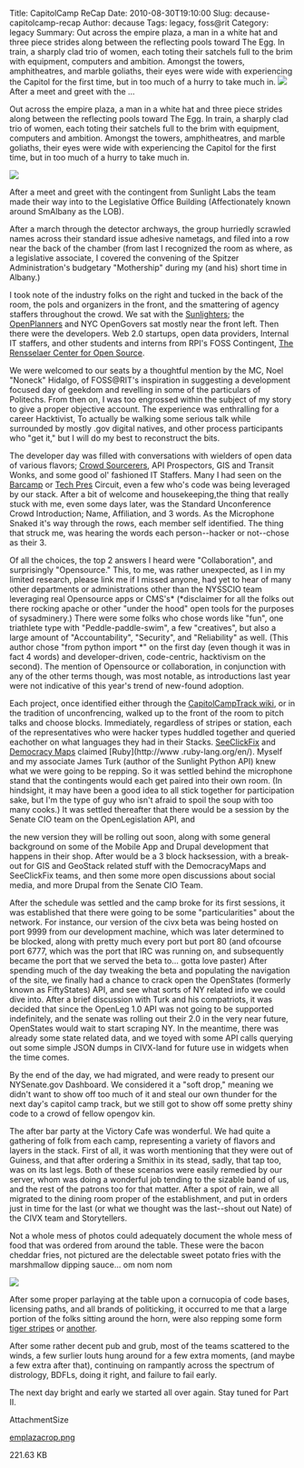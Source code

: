 Title: CapitolCamp ReCap
Date: 2010-08-30T19:10:00
Slug: decause-capitolcamp-recap
Author: decause
Tags: legacy, foss@rit
Category: legacy
Summary: Out across the empire plaza, a man in a white hat and three piece strides along between the reflecting pools toward The Egg. In train, a sharply clad trio of women, each toting their satchels full to the brim with equipment, computers and ambition. Amongst the towers, amphitheatres, and marble goliaths, their eyes were wide with experiencing the Capitol for the first time, but in too much of a hurry to take much in.  ![](http://foss.rit.edu/files/emplazacrop.png)  After a meet and greet with the ... 

Out across the empire plaza, a man in a white hat and three piece strides
along between the reflecting pools toward The Egg. In train, a sharply clad
trio of women, each toting their satchels full to the brim with equipment,
computers and ambition. Amongst the towers, amphitheatres, and marble
goliaths, their eyes were wide with experiencing the Capitol for the first
time, but in too much of a hurry to take much in.

![](http://foss.rit.edu/files/emplazacrop.png)

After a meet and greet with the contingent from Sunlight Labs the team made
their way into to the Legislative Office Building (Affectionately known around
SmAlbany as the LOB).

After a march through the detector archways, the group hurriedly scrawled
names across their standard issue adhesive nametags, and filed into a row near
the back of the chamber (from last I recognized the room as where, as a
legislative associate, I covered the convening of the Spitzer Administration's
budgetary "Mothership" during my (and his) short time in Albany.)

I took note of the industry folks on the right and tucked in the back of the
room, the pols and organizers in the front, and the smattering of agency
staffers throughout the crowd. We sat with the
[Sunlighters](http://sunlightlabs.com); the
[OpenPlanners](http://openplans.org) and NYC OpenGovers sat mostly near the
front left. Then there were the developers. Web 2.0 startups, open data
providers, Internal IT staffers, and other students and interns from RPI's
FOSS Contingent, [The Rensselaer Center for Open Source](http://rcos.rpi.edu).

We were welcomed to our seats by a thoughtful mention by the MC, Noel "Noneck"
Hidalgo, of FOSS@RIT's inspiration in suggesting a development focused day of
geekdom and revelling in some of the particulars of Politechs. From then on, I
was too engrossed within the subject of my story to give a proper objective
account. The experience was enthralling for a career Hacktivist, To actually
be walking some serious talk while surrounded by mostly .gov digital natives,
and other process participants who "get it," but I will do my best to
reconstruct the bits.

The developer day was filled with conversations with wielders of open data of
various flavors; [Crowd Sourcerers](http://seeclickfix.com), API Prospectors,
GIS and Transit Wonks, and some good ol' fashioned IT Staffers. Many I had
seen on the [Barcamp](http://barcamp.org) or [Tech
Pres](http://personaldemocracy.com) Circuit, even a few who's code was being
leveraged by our stack. After a bit of welcome and housekeeping,the thing that
really stuck with me, even some days later, was the Standard Unconference
Crowd Introduction; Name, Affiliation, and 3 words. As the Microphone Snaked
it's way through the rows, each member self identified. The thing that struck
me, was hearing the words each person--hacker or not--chose as their 3.

Of all the choices, the top 2 answers I heard were "Collaboration", and
surprisingly "Opensource." This, to me, was rather unexpected, as I in my
limited research, please link me if I missed anyone, had yet to hear of many
other departments or administrations other than the NYSSCIO team leveraging
real Opensource apps or CMS's* (*disclaimer for all the folks out there
rocking apache or other "under the hood" open tools for the purposes of
sysadminery.) There were some folks who chose words like "fun", one triathlete
type with "Peddle-paddle-swim", a few "creatives", but also a large amount of
"Accountability", "Security", and "Reliability" as well. (This author chose
"from python import *" on the first day (even though it was in fact 4 words)
and developer-driven, code-centric, hacktivism on the second). The mention of
Opensource or collaboration, in conjunction with any of the other terms
though, was most notable, as introductions last year were not indicative of
this year's trend of new-found adoption.

Each project, once identified either through the [CapitolCampTrack
wiki](http://barcamp.org/CapitolCampTracks), or in the tradition of
unconfrencing, walked up to the front of the room to pitch talks and choose
blocks. Immediately, regardless of stripes or station, each of the
representatives who were hacker types huddled together and queried eachother
on what languages they had in their Stacks.
[SeeClickFix](http://seeclickfix.com) and [Democracy
Maps](http://pages.e-democracy.org/DemocracyMap) claimed [Ruby](http://www
.ruby-lang.org/en/). Myself and my associate James Turk (author of the
Sunlight Python API) knew what we were going to be repping. So it was settled
behind the microphone stand that the contingents would each get paired into
their own room. (In hindsight, it may have been a good idea to all stick
together for participation sake, but I'm the type of guy who isn't afraid to
spoil the soup with too many cooks.) It was settled thereafter that there
would be a session by the Senate CIO team on the OpenLegislation API, and

the new version they will be rolling out soon, along with some general
background on some of the Mobile App and Drupal development that happens in
their shop. After would be a 3 block hacksession, with a break-out for GIS and
GeoStack related stuff with the DemocracyMaps and SeeClickFix teams, and then
some more open discussions about social media, and more Drupal from the Senate
CIO Team.

After the schedule was settled and the camp broke for its first sessions, it
was established that there were going to be some "particularities" about the
network. For instance, our version of the civx beta was being hosted on port
9999 from our development machine, which was later determined to be blocked,
along with pretty much every port but port 80 (and ofcourse port 6777, which
was the port that IRC was running on, and subsequently became the port that we
served the beta to... gotta love paster) After spending much of the day
tweaking the beta and populating the navigation of the site, we finally had a
chance to crack open the OpenStates (formerly known as FiftyStates) API, and
see what sorts of NY related info we could dive into. After a brief discussion
with Turk and his compatriots, it was decided that since the OpenLeg 1.0 API
was not going to be supported indefinitely, and the senate was rolling out
their 2.0 in the very near future, OpenStates would wait to start scraping NY.
In the meantime, there was already some state related data, and we toyed with
some API calls querying out some simple JSON dumps in CIVX-land for future use
in widgets when the time comes.

By the end of the day, we had migrated, and were ready to present our
NYSenate.gov Dashboard. We considered it a "soft drop," meaning we didn't want
to show off too much of it and steal our own thunder for the next day's
capitol camp track, but we still got to show off some pretty shiny code to a
crowd of fellow opengov kin.

The after bar party at the Victory Cafe was wonderful. We had quite a
gathering of folk from each camp, representing a variety of flavors and layers
in the stack. First of all, it was worth mentioning that they were out of
Guiness, and that after ordering a Smithix in its stead, sadly, that tap too,
was on its last legs. Both of these scenarios were easily remedied by our
server, whom was doing a wonderful job tending to the sizable band of us, and
the rest of the patrons too for that matter. After a spot of rain, we all
migrated to the dining room proper of the establishment, and put in orders
just in time for the last (or what we thought was the last--shout out Nate) of
the CIVX team and Storytellers.

Not a whole mess of photos could adequately document the whole mess of food
that was ordered from around the table. These were the bacon cheddar fries,
not pictured are the delectable sweet potato fries with the marshmallow
dipping sauce... om nom nom

![](http://farm5.static.flickr.com/4117/4926780052_2e59949d29_m.jpg)

After some proper parlaying at the table upon a cornucopia of code bases,
licensing paths, and all brands of politicking, it occurred to me that a large
portion of the folks sitting around the horn, were also repping some form
[tiger stripes](http://rit.edu) or [another](http://rit.edu/alumni).

After some rather decent pub and grub, most of the teams scattered to the
winds, a few surlier louts hung around for a few extra moments, (and maybe a
few extra after that), continuing on rampantly across the spectrum of
distrology, BDFLs, doing it right, and failure to fail early.

The next day bright and early we started all over again. Stay tuned for Part
II.

AttachmentSize

[emplazacrop.png](http://foss.rit.edu/files/emplazacrop.png)

221.63 KB

